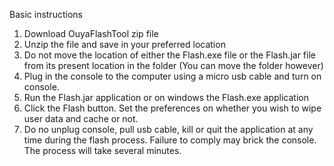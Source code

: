 Basic instructions

1. Download OuyaFlashTool zip file
2. Unzip the file and save in your preferred location
3. Do not move the location of either the Flash.exe file or the Flash.jar file from its present location 
in the folder (You can move the folder however)
4. Plug in the console to the computer using a micro usb cable and turn on console.
5. Run the Flash.jar application or on windows the Flash.exe application
6. Click the Flash button. Set the preferences on whether you wish to wipe user data and cache or not. 
7. Do no unplug console, pull usb cable, kill or quit the application at any time during the flash process. Failure to 
comply may brick the console. The process will take several minutes.

